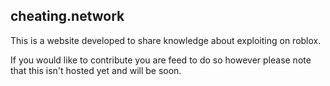 ## cheating.network
This is a website developed to share knowledge about exploiting on roblox.

If you would like to contribute you are feed to do so however please note that this isn't hosted yet and will be soon.
